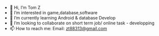 - 👋 Hi, I’m Tom Z
- 👀 I’m interested in game,database,software
- 🌱 I’m currently learning Android & database Develop
- 💞️ I’m looking to collaborate on short term job/ online task - developping
- 📫 How to reach me: Email: zt88313@gmail.com

<!---
zt88313/zt88313 is a ✨ special ✨ repository because its `README.md` (this file) appears on your GitHub profile.
You can click the Preview link to take a look at your changes.
--->
